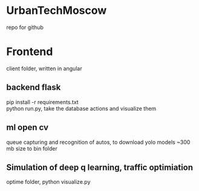 # UrbanTechMoscow
repo for github
# Frontend
client folder, written in angular
## backend flask
pip install -r requirements.txt\
python run.py, take the database actions and visualize them
## ml open cv
queue capturing and recognition of autos, to download yolo models ~300 mb size to bin folder
## Simulation of deep q learning, traffic optimiation
optime folder, python visualize.py